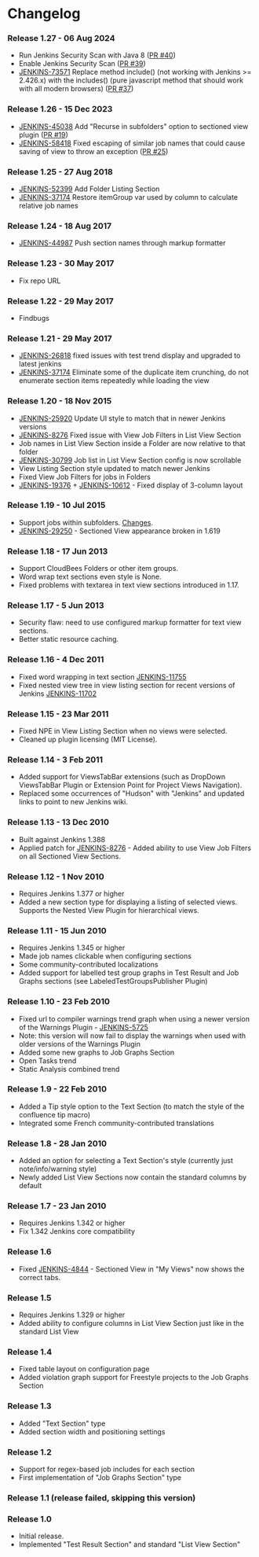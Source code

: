 # Changelog

### Release 1.27 - 06 Aug 2024

* Run Jenkins Security Scan with Java 8 ([PR #40](https://github.com/jenkinsci/sectioned-view-plugin/pull/40))
* Enable Jenkins Security Scan ([PR #39](https://github.com/jenkinsci/sectioned-view-plugin/pull/39))
* [JENKINS-73571](https://issues.jenkins.io/browse/JENKINS-73571) Replace method include() (not working with Jenkins >= 2.426.x) with the includes() (pure javascript method that should work with all modern browsers) ([PR #37](https://github.com/jenkinsci/sectioned-view-plugin/pull/37))

### Release 1.26 - 15 Dec 2023

* [JENKINS-45038](https://issues.jenkins-ci.org/browse/JENKINS-45038) Add "Recurse in subfolders" option to sectioned view plugin ([PR #19](https://github.com/jenkinsci/sectioned-view-plugin/pull/19))
* [JENKINS-58418](https://issues.jenkins-ci.org/browse/JENKINS-58418) Fixed escaping of similar job names that could cause saving of view to throw an exception ([PR #25](https://github.com/jenkinsci/sectioned-view-plugin/pull/25))

### Release 1.25 - 27 Aug 2018

* [JENKINS-52399](https://issues.jenkins-ci.org/browse/JENKINS-52399) Add Folder Listing Section
* [JENKINS-37174](https://issues.jenkins-ci.org/browse/JENKINS-37174) Restore itemGroup var used by column to calculate relative job names

### Release 1.24 - 18 Aug 2017

* [JENKINS-44987](https://issues.jenkins-ci.org/browse/JENKINS-44987) Push section names through markup formatter

### Release 1.23 - 30 May 2017

* Fix repo URL

### Release 1.22 - 29 May 2017

* Findbugs

### Release 1.21 - 29 May 2017

* [JENKINS-26818](https://issues.jenkins-ci.org/browse/JENKINS-26818) fixed issues with test trend display and upgraded to latest jenkins
* [JENKINS-37174](https://issues.jenkins-ci.org/browse/JENKINS-37174) Eliminate some of the duplicate item crunching, do not enumerate section items repeatedly while loading the view

### Release 1.20 - 18 Nov 2015

* [JENKINS-25920](https://issues.jenkins-ci.org/browse/JENKINS-25920) Update UI style to match that in newer Jenkins versions
* [JENKINS-8276](https://issues.jenkins-ci.org/browse/JENKINS-8276) Fixed issue with View Job Filters in List View Section
* Job names in List View Section inside a Folder are now relative to that folder
* [JENKINS-30799](https://issues.jenkins-ci.org/browse/JENKINS-30799) Job list in List View Section config is now scrollable
* View Listing Section style updated to match newer Jenkins
* Fixed View Job Filters for jobs in Folders
* [JENKINS-19376](https://issues.jenkins-ci.org/browse/JENKINS-19376) + [JENKINS-10612](https://issues.jenkins-ci.org/browse/JENKINS-10612) - Fixed display of 3-column layout

### Release 1.19 - 10 Jul 2015

* Support jobs within subfolders. [Changes](https://github.com/jenkinsci/sectioned-view-plugin/commit/e405ad06b55ddf8a2a98f6998d5975e771b47bea).
* [JENKINS-29250](https://issues.jenkins-ci.org/browse/JENKINS-29250) - Sectioned View appearance broken in 1.619

### Release 1.18 - 17 Jun 2013

* Support CloudBees Folders or other item groups.
* Word wrap text sections even style is None.
* Fixed problems with textarea in text view sections introduced in 1.17.

### Release 1.17 - 5 Jun 2013

* Security flaw: need to use configured markup formatter for text view sections.
* Better static resource caching.

### Release 1.16 - 4 Dec 2011

* Fixed word wrapping in text section [JENKINS-11755](https://issues.jenkins-ci.org/browse/JENKINS-11755)
* Fixed nested view tree in view listing section for recent versions of Jenkins [JENKINS-11702](https://issues.jenkins-ci.org/browse/JENKINS-11702)

### Release 1.15 - 23 Mar 2011

* Fixed NPE in View Listing Section when no views were selected.
* Cleaned up plugin licensing (MIT License).

### Release 1.14 - 3 Feb 2011

* Added support for ViewsTabBar extensions (such as DropDown ViewsTabBar Plugin or Extension Point for Project Views Navigation).
* Replaced some occurrences of "Hudson" with "Jenkins" and updated links to point to new Jenkins wiki.

### Release 1.13 - 13 Dec 2010

* Built against Jenkins 1.388
* Applied patch for [JENKINS-8276](https://issues.jenkins-ci.org/browse/JENKINS-8276) - Added ability to use View Job Filters on all Sectioned View Sections.

### Release 1.12 - 1 Nov 2010

* Requires Jenkins 1.377 or higher
* Added a new section type for displaying a listing of selected views. Supports the Nested View Plugin for hierarchical views.

### Release 1.11 - 15 Jun 2010

* Requires Jenkins 1.345 or higher
* Made job names clickable when configuring sections
* Some community-contributed localizations
* Added support for labelled test group graphs in Test Result and Job Graphs sections (see LabeledTestGroupsPublisher Plugin)

### Release 1.10 - 23 Feb 2010

* Fixed url to compiler warnings trend graph when using a newer version of the Warnings Plugin - [JENKINS-5725](https://issues.jenkins-ci.org/browse/JENKINS-5725)
* Note: this version will now fail to display the warnings when used with older versions of the Warnings Plugin
* Added some new graphs to Job Graphs Section
* Open Tasks trend
* Static Analysis combined trend

### Release 1.9 - 22 Feb 2010

* Added a Tip style option to the Text Section (to match the style of the confluence tip macro)
* Integrated some French community-contributed translations

### Release 1.8 - 28 Jan 2010

* Added an option for selecting a Text Section's style (currently just note/info/warning style)
* Newly added List View Sections now contain the standard columns by default

### Release 1.7 - 23 Jan 2010

* Requires Jenkins 1.342 or higher
* Fix 1.342 Jenkins core compatibility

### Release 1.6

* Fixed [JENKINS-4844](https://issues.jenkins-ci.org/browse/JENKINS-4844) - Sectioned View in "My Views" now shows the correct tabs.

### Release 1.5

* Requires Jenkins 1.329 or higher
* Added ability to configure columns in List View Section just like in the standard List View

### Release 1.4

* Fixed table layout on configuration page
* Added violation graph support for Freestyle projects to the Job Graphs Section

### Release 1.3

* Added "Text Section" type
* Added section width and positioning settings

### Release 1.2

* Support for regex-based job includes for each section
* First implementation of "Job Graphs Section" type

### Release 1.1 (release failed, skipping this version)

### Release 1.0

* Initial release.
* Implemented "Test Result Section" and standard "List View Section"
